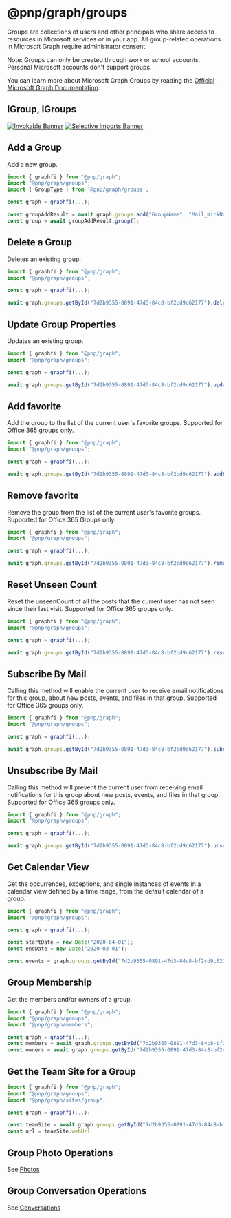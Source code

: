 # @pnp/graph/groups

Groups are collections of users and other principals who share access to resources in Microsoft services or in your app. All group-related operations in Microsoft Graph require administrator consent.

Note: Groups can only be created through work or school accounts. Personal Microsoft accounts don't support groups.

You can learn more about Microsoft Graph Groups by reading the [Official Microsoft Graph Documentation](https://docs.microsoft.com/en-us/graph/api/resources/groups-overview).

## IGroup, IGroups

[![Invokable Banner](https://img.shields.io/badge/Invokable-informational.svg)](../concepts/invokable.md) [![Selective Imports Banner](https://img.shields.io/badge/Selective%20Imports-informational.svg)](../concepts/selective-imports.md)  

## Add a Group

Add a new group.

```TypeScript
import { graphfi } from "@pnp/graph";
import "@pnp/graph/groups";
import { GroupType } from '@pnp/graph/groups';

const graph = graphfi(...);

const groupAddResult = await graph.groups.add("GroupName", "Mail_NickName", GroupType.Office365);
const group = await groupAddResult.group();
```

## Delete a Group

Deletes an existing group.

```TypeScript
import { graphfi } from "@pnp/graph";
import "@pnp/graph/groups";

const graph = graphfi(...);

await graph.groups.getById("7d2b9355-0891-47d3-84c8-bf2cd9c62177").delete();
```

## Update Group Properties

Updates an existing group.

```TypeScript
import { graphfi } from "@pnp/graph";
import "@pnp/graph/groups";

const graph = graphfi(...);

await graph.groups.getById("7d2b9355-0891-47d3-84c8-bf2cd9c62177").update({ displayName: newName, propertyName: updatedValue});
```

## Add favorite

Add the group to the list of the current user's favorite groups. Supported for Office 365 groups only.

```TypeScript
import { graphfi } from "@pnp/graph";
import "@pnp/graph/groups";

const graph = graphfi(...);

await graph.groups.getById("7d2b9355-0891-47d3-84c8-bf2cd9c62177").addFavorite();
```

## Remove favorite

Remove the group from the list of the current user's favorite groups. Supported for Office 365 Groups only.

```TypeScript
import { graphfi } from "@pnp/graph";
import "@pnp/graph/groups";

const graph = graphfi(...);

await graph.groups.getById("7d2b9355-0891-47d3-84c8-bf2cd9c62177").removeFavorite();
```

## Reset Unseen Count

Reset the unseenCount of all the posts that the current user has not seen since their last visit. Supported for Office 365 groups only.

```TypeScript
import { graphfi } from "@pnp/graph";
import "@pnp/graph/groups";

const graph = graphfi(...);

await graph.groups.getById("7d2b9355-0891-47d3-84c8-bf2cd9c62177").resetUnseenCount();
```

## Subscribe By Mail

Calling this method will enable the current user to receive email notifications for this group, about new posts, events, and files in that group. Supported for Office 365 groups only.

```TypeScript
import { graphfi } from "@pnp/graph";
import "@pnp/graph/groups";

const graph = graphfi(...);

await graph.groups.getById("7d2b9355-0891-47d3-84c8-bf2cd9c62177").subscribeByMail();
```

## Unsubscribe By Mail

Calling this method will prevent the current user from receiving email notifications for this group about new posts, events, and files in that group. Supported for Office 365 groups only.

```TypeScript
import { graphfi } from "@pnp/graph";
import "@pnp/graph/groups";

const graph = graphfi(...);

await graph.groups.getById("7d2b9355-0891-47d3-84c8-bf2cd9c62177").unsubscribeByMail();
```

## Get Calendar View

Get the occurrences, exceptions, and single instances of events in a calendar view defined by a time range, from the default calendar of a group.

```TypeScript
import { graphfi } from "@pnp/graph";
import "@pnp/graph/groups";

const graph = graphfi(...);

const startDate = new Date("2020-04-01");
const endDate = new Date("2020-03-01");

const events = graph.groups.getById("7d2b9355-0891-47d3-84c8-bf2cd9c62177").getCalendarView(startDate, endDate);
```

## Group Membership

Get the members and/or owners of a group.

```TypeScript
import { graphfi } from "@pnp/graph";
import "@pnp/graph/groups";
import "@pnp/graph/members";

const graph = graphfi(...);
const members = await graph.groups.getById("7d2b9355-0891-47d3-84c8-bf2cd9c62177").members();
const owners = await graph.groups.getById("7d2b9355-0891-47d3-84c8-bf2cd9c62177").owners();
```

## Get the Team Site for a Group

```TypeScript
import { graphfi } from "@pnp/graph";
import "@pnp/graph/groups";
import "@pnp/graph/sites/group";

const graph = graphfi(...);

const teamSite = await graph.groups.getById("7d2b9355-0891-47d3-84c8-bf2cd9c62177").sites.root();
const url = teamSite.webUrl
```

## Group Photo Operations

See [Photos](./photos.md)

## Group Conversation Operations

See [Conversations](./conversations.md)
